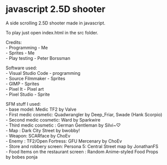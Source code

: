 # javascript 2.5D shooter

A side scrolling 2.5D shooter made in javascript. <br />

To play just open index.html in the src folder. <br />


Credits: <br />
	- Programming - Me <br />
	- Sprites - Me <br />
	- Play testing - Peter Borssman <br />

Software used: <br />
	- Visual Studio Code - programming <br />
	- Source Filmmaker - Sprites <br />
	- GIMP - Sprites <br />
	- Pixel It - Pixel art <br />
	- Pixel Studio - Sprite <br />

SFM stuff I used: <br />
	- base model: Medic TF2 by Valve <br />
	- First medic cosmetic: Quadwrangler by Deep_Friar, Swade (Hank Scorpio) <br />
	- Second medic cosmetic: Ward by Sparkwire <br />
	- Third medic cosmetic : German Gentleman by Silvi~♡ <br />
	- Map : Dark City Street by bwobby! <br />
	- Weapon: SCARface by ChoEv  <br />
	- Enemy : TF2/Open Fortress: GFU Mercenary by ChoEv  <br />
	- Store and robbery screen: Persona 5: Central Street map by JonathanFS <br />
	- Food Items on the restaurant screen : Random Anime-styled Food Props by bobes ponja <br />